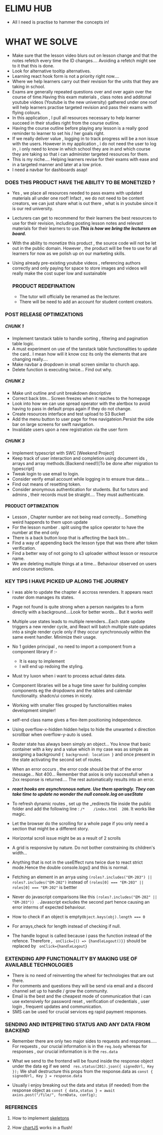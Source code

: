 # ELIMU HUB

- All I need is practise to hammer the concepts in!

# WHAT WE SOLVE

- Make sure that the lesson video blurs out on lesson change and that the notes refetch every time the ID changes.... Avoiding a refetch might see to it that this is done.
- Look for alternative tooltip alternatives.
- Learning react hook form is not a priority right now....
- Where we help learners carry out their revision for the units that they are taking in school.
- Exams are generally repeated questions over and over again over the course of time.Having this exam materials , class notes and additonal youtube videos (Youtube is the new university) gathered under one roof will help learners practise targeted revision and pass their exams with flying colours.
- In this application , I pull all resources necessary to help learner succeed in their studies right from the course outline.
- Having the course outline before playing any lesson is a really good reminder to learner to set his / her goals right.
- If we really deliver value , logging in to track progress will be a non issue with the users. However in my application , i do not need the user to log in , i only need to know in which school they are in and which course they are taking so that i can administer targeted resources for them.
- This is my niche.... Helping learners revise for their exams with ease and in a targeted manner and later at a low price.
- I need a navbar for dashboards asap!

### DOES THIS PRODUCT HAVE THE ABILITY TO BE MONETIZED ?

- Yes , we place all resources needed to pass exams with updated materials all under one roof! Infact , we do not need to be content creators, we can just share what is out there , what is in youtube since it is our red university.
- Lecturers can get to recommend for their learners the best resources to use for their revision, including posting lesson notes and relevant materials for their learners to use.**_This is how we bring the lecturers on board._**
- With the ability to monetize this product , the source code will not be let out in the public domain. However , the product will be free to use for all learners for now as we polish up on our marketing skills.
- Using already pre-existing youtube videos , referencing authors correctly and only paying for space to store images and videos will really make the cost super low and sustainable

  ### PRODUCT REDEFINATION

  - The tutor will officially be renamed as the lecturer.
  - There will be need to add an account for student content creators.

### POST RELEASE OPTIMIZATIONS

##### CHUNK 1

- Implement tanstack table to handle sorting , filtering and pagination table logic.
- A must experiment on use of the tanstack table functionalities to update the card.. I mean how will it know coz its only the elements that are changing really....
- Make navbar a dropdown in small screen similar to church app.
- Delete function is executing twice... Find out why.

##### CHUNK 2

- Make unit outline and unit breakdown descriptive
- Correct back btn... Screen freezes when it reaches to the homepage
- Look into how we can use spread operator with the alertbox to avoid having to pass in default props again if they do not change.
- Create resources interface and test upload to S3 Bucket
- Add the menu button to user page for free navigateion.Persist the side bar on large screens for swift navigation.
- Invalidate users upon a new registration via the user form

##### CHUNK 3

- Implement typescript with SWC [Weekend Project]
- Keep track of user interaction and completion using document ids , arrays and array methods.(Backend need!)[To be done after migration to typescript]
- Tweak login to use email to login.
- Consider verify email account while logging in to ensure true data....
- Find out means of resetting token.
- Consider anonymous authentication for students. But for tutors and admins , their records must be straight.... They must authenticate.

#### PRODUCT OPTIMIZATION

- Lesson , Chapter number are not being read correctly... Something weird happends to them upon update
- For the lesson number . split using the splice operator to have the number at the end only
- There is a back button loop that is affecting the back btn...
- Find a way of appending back the lesson type that was there after token verification.
- Find a better way of not going to s3 uploader without lesson or resource name.
- We are deleting multiple things at a time... Behaviour observed on users and course sections.

### KEY TIPS I HAVE PICKED UP ALONG THE JOURNEY

- I was able to update the chapter 4 accross rerenders. It appears react router dom manages its states.
- Page not found is quite strong when a person navigates to a form directly with a background....Look for better words... But it works well!

- Multiple use states leads to multiple rerenders...Each state update triggers a new render cycle, and React will batch multiple state updates into a single render cycle only if they occur synchronously within the same event handler. Minimize their usage.

- No 1 golden principal , no need to import a component from a component library if :-

  - It is easy to implement
  - I will end up redoing the styling.

- Must try luxon when i want to process actual dates data.
- Component libraries will be a huge time saver for building complex components eg the dropdowns and the tables and calendar functionality. shadcn/ui comes in nicely.
- Working with smaller files grouped by functionalities makes development simpler!
- self-end class name gives a flex-item positioning independence.
- Using overflow-x-hidden hidden helps to hide the unwanted x direction scrollbar when overflow-y-auto is used.
- Router state has always been simply an object... You know that basic container with a key and a value which in my case was as simple as assigning a background `{ background: location }` and once present in the state activating the second set of routes.
- When an error occurs , the error code should be that of the error message... Not 400... Remember that axios is only successfull when a 2xx response is returned.... The rest automatically results into an error.

- **_react hooks are asynchronous nature. Use them sparingly. They can take time to update no wonder the null console.log on useState_**
- To refresh dynamic routes , set up the \_redirects file inside the public folder and add the following line : `/*    /index.html  200`. It works like magic.
- Let the browser do the scrolling for a whole page if you only need a section that might be a different story.
- Horizontal scroll issue might be as a result of 2 scrolls
- A grid is responsive by nature. Do not bother constraining its children's width...
- Anything that is not in the useEffect runs twice due to react strict mode.Hence the double console.logs() and this is normal.
- Fetching an element in an arrya using `(roles?.includes("EM-203") || roles?.includes("EM-202")` instead of `(roles[0] === "EM-203" || roles[0] === "EM-202"` is bettter
- Never do javascript comparisons like this `(roles?.includes("EM-202" || "EM-203")) ` . Javascript excludes the second part hence causing an error interms of expected behaviour.
- How to check if an object is empty`Object.keys(obj).length === 0`
- For arrays,check for length instead of checking if null.
- The handle logout is called because i pass the function instead of the refence. Therefore , ` onClick={() => {handleLogout()}}` should be replaced by ` onClick={handleLogout}`

### EXTENDING APP FUNCTIONALITY BY MAKING USE OF AVAILABLE TECHNOLOGIES

- There is no need of reinventing the wheel for technologies that are out there.
- For comments and questions they will be send via email and a discord channel set up to handle / grow the community.
- Email is the best and the cheapest mode of communication that i can use extensively for password reset , verification of credentials , user login , frequent updates and communication.
- SMS can be used for crucial services eg rapid payment responses.

### SENDING AND INTEPRETING STATUS AND ANY DATA FROM BACKEND

- Remember there are only two major sides to requests and responses..... For requests , our crucial information is in the `req.body` whereas for responses , our crucial information is in the `res.data`

- What we send to the frontend will be found inside the response object under the data eg if we send ` res.status(201).json({ signedUrl, Key });` We shall destructure this props from the response.data as `const { signedUrl, Key } = response.data`
- Usually i enjoy breaking out the data and status (if needed) from the response object as
  `const { data,status } = await axios.post("/file/", formData, config);`

### REFERENCES

1. How to implement [skeletons](https://dev.to/jobpick/how-to-create-a-skeleton-loader-in-tailwindcss-38gh)

2. How [chartJS](https://react-chartjs-2.js.org/) works in a flush!
